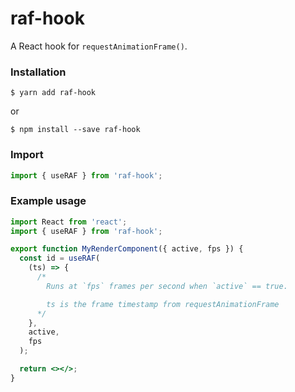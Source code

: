 # raf-hook

A React hook for `requestAnimationFrame()`.

### Installation

```
$ yarn add raf-hook
```

or

```
$ npm install --save raf-hook
```

### Import

```javascript
import { useRAF } from 'raf-hook';
```

### Example usage

```jsx
import React from 'react';
import { useRAF } from 'raf-hook';

export function MyRenderComponent({ active, fps }) {
  const id = useRAF(
    (ts) => {
      /*
        Runs at `fps` frames per second when `active` == true.

        ts is the frame timestamp from requestAnimationFrame
      */
    },
    active,
    fps
  );

  return <></>;
}
```
